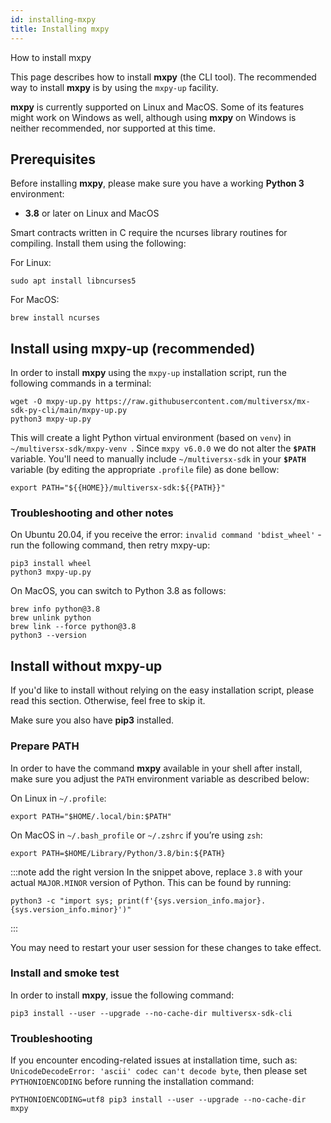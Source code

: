 ```yaml
---
id: installing-mxpy
title: Installing mxpy
---
```


[comment]: # (mx-abstract)

How to install mxpy

This page describes how to install **mxpy** (the CLI tool). The recommended way to install **mxpy** is by using the `mxpy-up` facility.

**mxpy** is currently supported on Linux and MacOS. Some of its features might work on Windows as well, although using **mxpy** on Windows is neither recommended, nor supported at this time.

[comment]: # (mx-context-auto)

## **Prerequisites**

Before installing **mxpy**, please make sure you have a working **Python 3** environment:

- **3.8** or later on Linux and MacOS

Smart contracts written in C require the ncurses library routines for compiling. Install them using the following:

For Linux:

```
sudo apt install libncurses5
```

For MacOS:

```
brew install ncurses
```

[comment]: # (mx-context-auto)

## **Install using mxpy-up (recommended)**

In order to install **mxpy** using the `mxpy-up` installation script, run the following commands in a terminal:

```
wget -O mxpy-up.py https://raw.githubusercontent.com/multiversx/mx-sdk-py-cli/main/mxpy-up.py
python3 mxpy-up.py
```

This will create a light Python virtual environment (based on `venv`) in `~/multiversx-sdk/mxpy-venv `. Since `mxpy v6.0.0` we do not alter the **`$PATH`** variable.
You'll need to manually include `~/multiversx-sdk` in your **`$PATH`** variable (by editing the appropriate `.profile` file) as done bellow:
```
export PATH="${{HOME}}/multiversx-sdk:${{PATH}}"
```

[comment]: # (mx-context-auto)

### **Troubleshooting and other notes**

On Ubuntu 20.04, if you receive the error: `invalid command 'bdist_wheel'` - run the following command, then retry mxpy-up:

```
pip3 install wheel
python3 mxpy-up.py
```

On MacOS, you can switch to Python 3.8 as follows:

```
brew info python@3.8
brew unlink python
brew link --force python@3.8
python3 --version
```

[comment]: # (mx-context-auto)

## **Install without mxpy-up**

If you'd like to install without relying on the easy installation script, please read this section. Otherwise, feel free to skip it.

Make sure you also have **pip3** installed.

[comment]: # (mx-context-auto)

### **Prepare PATH**

In order to have the command **mxpy** available in your shell after install, make sure you adjust the `PATH` environment variable as described below:

On Linux in `~/.profile`:

```
export PATH="$HOME/.local/bin:$PATH"
```

On MacOS in `~/.bash_profile` or `~/.zshrc` if you’re using `zsh`:

```
export PATH=$HOME/Library/Python/3.8/bin:${PATH}
```

:::note add the right version
In the snippet above, replace `3.8` with your actual `MAJOR.MINOR` version of Python. This can be found by running:

```
python3 -c "import sys; print(f'{sys.version_info.major}.{sys.version_info.minor}')"
```

:::

You may need to restart your user session for these changes to take effect.

[comment]: # (mx-context-auto)

### **Install and smoke test**

In order to install **mxpy**, issue the following command:

```
pip3 install --user --upgrade --no-cache-dir multiversx-sdk-cli
```

[comment]: # (mx-context-auto)

### **Troubleshooting**

If you encounter encoding-related issues at installation time, such as: `UnicodeDecodeError: 'ascii' codec can't decode byte`, then please set `PYTHONIOENCODING` before running the installation command:

```
PYTHONIOENCODING=utf8 pip3 install --user --upgrade --no-cache-dir mxpy
```
